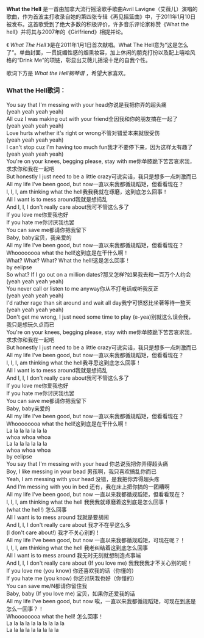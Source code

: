 

**What the Hell** 是一首由加拿大流行摇滚歌手歌曲Avril
Lavigne（艾薇儿）演唱的歌曲，作为首波主打收录自她的第四张专辑《再见摇篮曲》中，于2011年1月10日被发布。这首歌受到了绝大多数的积极评价，许多音乐评论家称赞《What
the hell》并将其与2007年的《Girlfriend》相提并论。

  
《 _What The Hell_ 》是在2011年1月1日首次献唱。What The
Hell意为“这是怎么了”。单曲封面，一贯妩媚性感的烟熏妆容，加上休闲的朋克打扮以及配上嘻哈风格的“Drink
Me”的项链，彰显出艾薇儿摇滚十足的自我个性。

  
歌词下方是 _What the Hell钢琴谱_ ，希望大家喜欢。

### What the Hell歌词：

You say that I'm messing with your head你说是我把你弄的超头痛  
(yeah yeah yeah yeah)  
All cuz I was making out with your friend全因我和你的朋友搞在一起了  
(yeah yeah yeah yeah)  
Love hurts whether it's right or wrong不管对错爱本来就很受伤  
(yeah yeah yeah yeah)  
I can't stop cuz I'm having too much fun我才不要停下来，因为这样太有趣了  
(yeah yeah yeah yeah)  
You're on your knees, begging please, stay with me你单膝跪下苦苦哀求我，求求你和我在一起吧  
But honestly I just need to be a little crazy可说实话，我只是想多一点刺激而已  
All my life I've been good, but now一直以来我都循规蹈矩，但看看现在？  
I, I, I, am thinking what the hell我我我就在琢磨，这到底怎么回事！  
All I want is to mess around我就是想捣乱  
And I, I, I don't really care about我可不管这么多了  
If you love me你爱我也好  
If you hate me你讨厌我也罢  
You can save me都请你把我留下  
Baby, baby宝贝，我亲爱的  
All my life I've been good, but now一直以来我都循规蹈矩，但看看现在？  
Whoooooooa what the hell!这到底是在干什么啊！  
What? What? What? What the hell!这是怎么回事！  
by eelipse  
So what? If I go out on a million dates?那又怎样?如果我去和一百万个人约会  
(yeah yeah yeah yeah)  
You never call or listen to me anyway你从不打电话或听我反正  
(yeah yeah yeah yeah)  
I'd rather rage than sit around and wait all day我宁可愤怒比坐著等待一整天  
(yeah yeah yeah yeah)  
Don't get me wrong, I just need some time to play (e-yea)别就这么误会我，我只是想玩久点而已  
You're on your knees, begging please, stay with me你单膝跪下苦苦哀求我，求求你和我在一起吧  
But honestly I just need to be a little crazy可说实话，我只是想多一点刺激而已  
All my life I've been good, but now一直以来我都循规蹈矩，但看看现在？  
I, I, I, am thinking what the hell我寻思这到底怎么回事！  
All I want is to mess around我就是想捣乱  
And I, I, I don't really care about我可不管这么多了  
If you love me你爱我也好  
If you hate me你讨厌我也罢  
You can save me都请你把我留下  
Baby, baby亲爱的  
All my life I've been good, but now一直以来我都循规蹈矩，但看看现在？  
Whoooooooa what the hell!这到底是在干什么啊！  
La la la la la la la  
whoa whoa whoa  
La la la la la la la  
whoa whoa whoa  
by eelipse  
You say that I'm messing with your head 你总说我把你弄得超头痛  
Boy, I like messing in your bead 男孩啊，我只喜欢搞乱你而已  
Yeah, I am messing with your head 没错，是我把你弄得超头疼  
And I'm messing with you in bed 还有，我在床上把你搞的一团糟啊  
All my life I've been good, but now 一直以来我都循规蹈矩，但看看现在？  
I, I, I, am thinking what the hell 我我我就琢磨着这到底是怎么回事！  
(what the hell!) 怎么回事  
All I want is to mess around 我就是要胡闹  
And I, I, I don't really care about 我才不在乎这么多  
(I don't care about!) 我才不关心别的！  
All my life I've been good, but now 一直以来我都循规蹈矩，可现在呢？！  
I, I, I, am thinking what the hell 我老纠结着这到底怎么回事  
All I want is to mess around 我无时无刻就想制造点事端  
And I, I, I don't really care about (If you love me) 我我我我才不关心别的呢！  
If you love me (you know) 你还喜欢我的话（你懂的）  
If you hate me (you know) 你还讨厌我也好（你懂的）  
You can save me/N都请你留住我  
Baby, baby (If you love me) 宝贝，如果你还爱我的话  
All my life I've been good, but now 唉，一直以来我都循规蹈矩，可现在到底是怎么一回事？！  
Whoooooooa what the hell! 怎么回事！  
La la la la la la la la la la  
La la la la la la la la la

